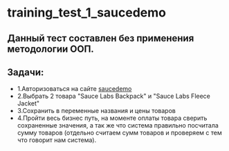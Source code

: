 # training_test_1_saucedemo
## Данный тест составлен без применения методологии ООП.
## Задачи:
- 1.Авторизоваться на сайте [saucedemo](https://www.saucedemo.com/)
- 2.Выбрать 2 товара "Sauce Labs Backpack" и "Sauce Labs Fleece Jacket"
- 3.Сохранить в переменные названия и цены товаров
- 4.Пройти весь бизнес путь, на моменте оплаты товара сверить сохраненные значения, а так же что система правильно посчитала сумму товаров (отдельно считаем сумм товаров и проверяем с тем что говорит нам система).


